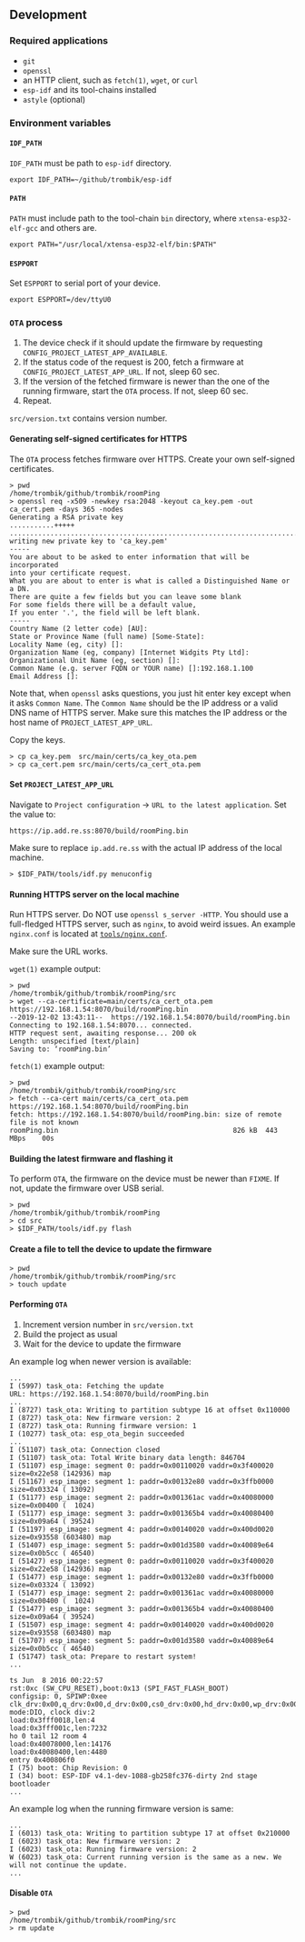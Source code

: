 ## Development

### Required applications

* `git`
* `openssl`
* an HTTP client, such as `fetch(1)`, `wget`, or `curl`
* `esp-idf` and its tool-chains installed
* `astyle` (optional)

### Environment variables

#### `IDF_PATH`

`IDF_PATH` must be path to `esp-idf` directory.

```
export IDF_PATH=~/github/trombik/esp-idf
```

#### `PATH`

`PATH` must include path to the tool-chain `bin` directory, where
`xtensa-esp32-elf-gcc` and others are.

```
export PATH="/usr/local/xtensa-esp32-elf/bin:$PATH"
```

#### `ESPPORT`

Set `ESPPORT` to serial port of your device.

```
export ESPPORT=/dev/ttyU0
```

### `OTA` process

1. The device check if it should update the firmware by requesting
   `CONFIG_PROJECT_LATEST_APP_AVAILABLE`.
2. If the status code of the request is 200, fetch a firmware at
   `CONFIG_PROJECT_LATEST_APP_URL`. If not, sleep 60 sec.
3. If the version of the fetched firmware is newer than the one of the running
   firmware, start the `OTA` process. If not, sleep 60 sec.
4. Repeat.

`src/version.txt` contains version number.

#### Generating self-signed certificates for HTTPS

The `OTA` process fetches firmware over HTTPS. Create your own self-signed
certificates.

```
> pwd
/home/trombik/github/trombik/roomPing
> openssl req -x509 -newkey rsa:2048 -keyout ca_key.pem -out ca_cert.pem -days 365 -nodes
Generating a RSA private key
...........+++++
...........................................................................+++++
writing new private key to 'ca_key.pem'
-----
You are about to be asked to enter information that will be incorporated
into your certificate request.
What you are about to enter is what is called a Distinguished Name or a DN.
There are quite a few fields but you can leave some blank
For some fields there will be a default value,
If you enter '.', the field will be left blank.
-----
Country Name (2 letter code) [AU]:
State or Province Name (full name) [Some-State]:
Locality Name (eg, city) []:
Organization Name (eg, company) [Internet Widgits Pty Ltd]:
Organizational Unit Name (eg, section) []:
Common Name (e.g. server FQDN or YOUR name) []:192.168.1.100
Email Address []:
```

Note that, when `openssl` asks questions, you just hit enter key except when
it asks `Common Name`. The `Common Name` should be the IP address or a valid
DNS name of HTTPS server. Make sure this matches the IP address or the host
name of `PROJECT_LATEST_APP_URL`.

Copy the keys.

```
> cp ca_key.pem  src/main/certs/ca_key_ota.pem
> cp ca_cert.pem src/main/certs/ca_cert_ota.pem
```

#### Set `PROJECT_LATEST_APP_URL`

Navigate to `Project configuration` -> `URL to the latest application`. Set
the value to:

```
https://ip.add.re.ss:8070/build/roomPing.bin
```

Make sure to replace `ip.add.re.ss` with the actual IP address of the local
machine.

```
> $IDF_PATH/tools/idf.py menuconfig
```

#### Running HTTPS server on the local machine

Run HTTPS server. Do NOT use `openssl s_server -HTTP`. You should use a
full-fledged HTTPS server, such as `nginx`, to avoid weird issues.  An example
`nginx.conf` is located at [`tools/nginx.conf`](tools/nginx.conf).

Make sure the URL works.

`wget(1)` example output:

```
> pwd
/home/trombik/github/trombik/roomPing/src
> wget --ca-certificate=main/certs/ca_cert_ota.pem https://192.168.1.54:8070/build/roomPing.bin
--2019-12-02 13:43:11--  https://192.168.1.54:8070/build/roomPing.bin
Connecting to 192.168.1.54:8070... connected.
HTTP request sent, awaiting response... 200 ok
Length: unspecified [text/plain]
Saving to: ‘roomPing.bin’
```

`fetch(1)` example output:

```
> pwd
/home/trombik/github/trombik/roomPing/src
> fetch --ca-cert main/certs/ca_cert_ota.pem  https://192.168.1.54:8070/build/roomPing.bin
fetch: https://192.168.1.54:8070/build/roomPing.bin: size of remote file is not known
roomPing.bin                                           826 kB  443 MBps    00s
```

#### Building the latest firmware and flashing it

To perform `OTA`, the firmware on the device must be newer than `FIXME`. If
not, update the firmware over USB serial.

```
> pwd
/home/trombik/github/trombik/roomPing
> cd src
> $IDF_PATH/tools/idf.py flash
```

#### Create a file to tell the device to update the firmware

```
> pwd
/home/trombik/github/trombik/roomPing/src
> touch update
```

#### Performing `OTA`

1. Increment version number in `src/version.txt`
2. Build the project as usual
3. Wait for the device to update the firmware

An example log when newer version is available:

```
...
I (5997) task_ota: Fetching the update
URL: https://192.168.1.54:8070/build/roomPing.bin
...
I (8727) task_ota: Writing to partition subtype 16 at offset 0x110000
I (8727) task_ota: New firmware version: 2
I (8727) task_ota: Running firmware version: 1
I (10277) task_ota: esp_ota_begin succeeded
...
I (51107) task_ota: Connection closed
I (51107) task_ota: Total Write binary data length: 846704
I (51107) esp_image: segment 0: paddr=0x00110020 vaddr=0x3f400020 size=0x22e58 (142936) map
I (51167) esp_image: segment 1: paddr=0x00132e80 vaddr=0x3ffb0000 size=0x03324 ( 13092)
I (51177) esp_image: segment 2: paddr=0x001361ac vaddr=0x40080000 size=0x00400 (  1024)
I (51177) esp_image: segment 3: paddr=0x001365b4 vaddr=0x40080400 size=0x09a64 ( 39524)
I (51197) esp_image: segment 4: paddr=0x00140020 vaddr=0x400d0020 size=0x93558 (603480) map
I (51407) esp_image: segment 5: paddr=0x001d3580 vaddr=0x40089e64 size=0x0b5cc ( 46540)
I (51427) esp_image: segment 0: paddr=0x00110020 vaddr=0x3f400020 size=0x22e58 (142936) map
I (51477) esp_image: segment 1: paddr=0x00132e80 vaddr=0x3ffb0000 size=0x03324 ( 13092)
I (51477) esp_image: segment 2: paddr=0x001361ac vaddr=0x40080000 size=0x00400 (  1024)
I (51477) esp_image: segment 3: paddr=0x001365b4 vaddr=0x40080400 size=0x09a64 ( 39524)
I (51507) esp_image: segment 4: paddr=0x00140020 vaddr=0x400d0020 size=0x93558 (603480) map
I (51707) esp_image: segment 5: paddr=0x001d3580 vaddr=0x40089e64 size=0x0b5cc ( 46540)
I (51747) task_ota: Prepare to restart system!
...

ts Jun  8 2016 00:22:57
rst:0xc (SW_CPU_RESET),boot:0x13 (SPI_FAST_FLASH_BOOT)
configsip: 0, SPIWP:0xee
clk_drv:0x00,q_drv:0x00,d_drv:0x00,cs0_drv:0x00,hd_drv:0x00,wp_drv:0x00
mode:DIO, clock div:2
load:0x3fff0018,len:4
load:0x3fff001c,len:7232
ho 0 tail 12 room 4
load:0x40078000,len:14176
load:0x40080400,len:4480
entry 0x400806f0
I (75) boot: Chip Revision: 0
I (34) boot: ESP-IDF v4.1-dev-1088-gb258fc376-dirty 2nd stage bootloader
...

```

An example log when the running firmware version is same:

```
...
I (6013) task_ota: Writing to partition subtype 17 at offset 0x210000
I (6023) task_ota: New firmware version: 2
I (6023) task_ota: Running firmware version: 2
W (6023) task_ota: Current running version is the same as a new. We will not continue the update.
...
```

#### Disable `OTA`

```
> pwd
/home/trombik/github/trombik/roomPing/src
> rm update
```
